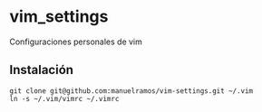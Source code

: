 vim_settings
============

Configuraciones personales de vim

Instalación
------------

    git clone git@github.com:manuelramos/vim-settings.git ~/.vim
    ln -s ~/.vim/vimrc ~/.vimrc
